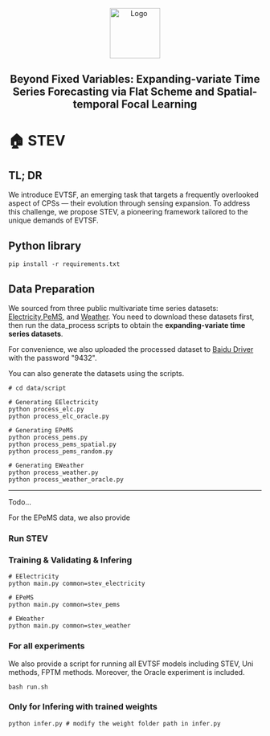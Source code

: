 <p align="center">
 <img width="100px" src="https://github.githubassets.com/images/mona-loading-default.gif" align="center" alt="Logo" />
 <h2 align="center">Beyond Fixed Variables: Expanding-variate Time Series
Forecasting via Flat Scheme and Spatial-temporal Focal Learning</h2>
</p>

# :house: STEV

## TL; DR
We introduce EVTSF, an emerging task that targets a frequently overlooked aspect of CPSs — their evolution through sensing expansion. To address this challenge, we propose STEV, a pioneering framework tailored to the unique demands of EVTSF.

## Python library
```
pip install -r requirements.txt
```

## Data Preparation
We sourced from three public multivariate time series datasets: [Electricity](https://archive.ics.uci.edu/dataset/321/electricityloaddiagrams20112014),[PeMS](https://www.kaggle.com/datasets/liuxu77/largest), and [Weather](https://drive.google.com/drive/folders/1sPCg8nMuDa0bAWsHPwskKkPOzaVcBneD). You need to download these datasets first, then run the data_process scripts to obtain the **expanding-variate time series datasets**.

For convenience, we also uploaded the processed dataset to [Baidu Driver](https://pan.baidu.com/s/1isPCg5rm53vz5xbXIAr3nw) with the password "9432". 

You can also generate the datasets using the scripts.
```
# cd data/script

# Generating EElectricity
python process_elc.py
python process_elc_oracle.py

# Generating EPeMS
python process_pems.py
python process_pems_spatial.py
python process_pems_random.py

# Generating EWeather
python process_weather.py
python process_weather_oracle.py
```
---
Todo...

For the EPeMS data, we also provide 

### Run STEV
### Training & Validating & Infering
```
# EElectricity
python main.py common=stev_electricity

# EPeMS
python main.py common=stev_pems

# EWeather
python main.py common=stev_weather

```

### For all experiments
We also provide a script for running all EVTSF models including STEV, Uni methods, FPTM methods. Moreover, the Oracle experiment is included.
```
bash run.sh
```

### Only for Infering with trained weights
```
python infer.py # modify the weight folder path in infer.py
```
